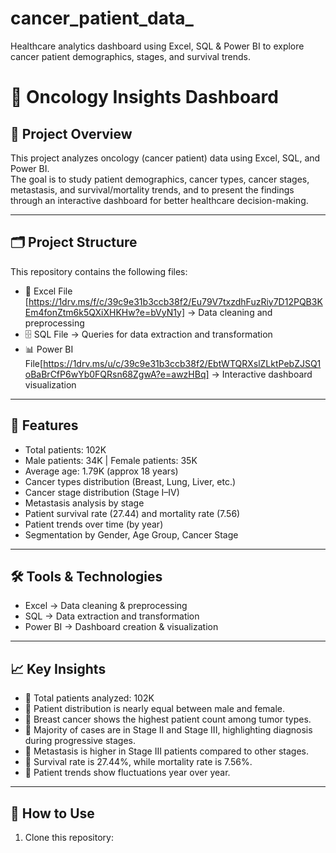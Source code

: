 # cancer_patient_data_
Healthcare analytics dashboard using Excel, SQL &amp; Power BI to explore cancer patient demographics, stages, and survival trends.

# 🏥 Oncology Insights Dashboard

## 📌 Project Overview
This project analyzes oncology (cancer patient) data using Excel, SQL, and Power BI.  
The goal is to study patient demographics, cancer types, cancer stages, metastasis, and survival/mortality trends, and to present the findings through an interactive dashboard for better healthcare decision-making.  

---

## 🗂️ Project Structure
This repository contains the following files:
- 📑 Excel File [https://1drv.ms/f/c/39c9e31b3ccb38f2/Eu79V7txzdhFuzRiy7D12PQB3KEm4fonZtm6k5QXiXHKHw?e=bVyN1y] → Data cleaning and preprocessing  
- 🗄️ SQL File   → Queries for data extraction and transformation  
- 📊 Power BI File[https://1drv.ms/u/c/39c9e31b3ccb38f2/EbtWTQRXslZLktPebZJSQ1oBaBrCfP6wYb0FQRsn68ZgwA?e=awzHBq] → Interactive dashboard visualization  

---

## 🚀 Features
- Total patients: 102K  
- Male patients: 34K | Female patients: 35K  
- Average age: 1.79K (approx 18 years)  
- Cancer types distribution (Breast, Lung, Liver, etc.)  
- Cancer stage distribution (Stage I–IV)  
- Metastasis analysis by stage  
- Patient survival rate (27.44) and mortality rate (7.56)  
- Patient trends over time (by year)  
- Segmentation by Gender, Age Group, Cancer Stage  

---

## 🛠️ Tools & Technologies
- Excel → Data cleaning & preprocessing  
- SQL → Data extraction and transformation  
- Power BI → Dashboard creation & visualization  

---

## 📈 Key Insights
- 🔹 Total patients analyzed: 102K  
- 🔹 Patient distribution is nearly equal between male and female.  
- 🔹 Breast cancer shows the highest patient count among tumor types.  
- 🔹 Majority of cases are in Stage II and Stage III, highlighting diagnosis during progressive stages.  
- 🔹 Metastasis is higher in Stage III patients compared to other stages.  
- 🔹 Survival rate is 27.44%, while mortality rate is 7.56%.  
- 🔹 Patient trends show fluctuations year over year.  

---


## 📌 How to Use
1. Clone this repository:
   
